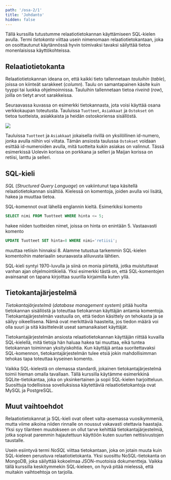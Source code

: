 ```yaml
---
path: '/osa-2/1'
title: 'Johdanto'
hidden: false
---
```


Tällä kurssilla tutustumme relaatiotietokannan
käyttämiseen SQL-kielen avulla.
Termi _tietokanta_ viittaa usein nimenomaan relaatiotietokantaan,
joka on osoittautunut käytännössä hyvin
toimivaksi tavaksi säilyttää tietoa monenlaisissa käyttökohteissa.

## Relaatiotietokanta

Relaatiotietokannan ideana on,
että kaikki tieto tallennetaan _tauluihin_ (_table_),
joissa on kiinteät sarakkeet (_column_).
Taulu on samantapainen käsite kuin tyyppi tai luokka
ohjelmoinnissa.
Tauluihin tallennetaan tietoa _riveinä_ (_row_),
joilla on tietyt arvot sarakkeissa.

Seuraavassa kuvassa on esimerkki tietokannasta,
jota voisi käyttää osana verkkokaupan toteutusta.
Tauluissa `Tuotteet`, `Asiakkaat` ja `Ostokset`
on tietoa tuotteista, asiakkaista ja heidän ostoskoriensa sisällöstä.

<img src="/taulut.png">

Tauluissa `Tuotteet` ja `Asiakkaat`
jokaisella rivillä on
yksilöllinen id-numero, jonka avulla niihin voi viitata.
Tämän ansiosta taulussa `Ostokset` voidaan esittää id-numeroiden
avulla, mitä tuotteita kukin asiakas on valinnut.
Tässä esimerkissä Uolevin korissa on porkkana ja selleri
ja Maijan korissa on retiisi, lanttu ja selleri.


## SQL-kieli

_SQL_ (_Structured Query Language_) on vakiintunut tapa
käsitellä relaatiotietokannan sisältöä.
Kielessä on komentoja, joiden avulla voi lisätä,
hakea ja muuttaa tietoa.

SQL-komennot ovat lähellä englannin kieltä.
Esimerkiksi komento

```sql
SELECT nimi FROM Tuotteet WHERE hinta <= 5;
```

hakee niiden tuotteiden nimet, joissa on hinta on enintään 5.
Vastaavasti komento

```sql
UPDATE Tuotteet SET hinta=8 WHERE nimi='retiisi';
```

muuttaa retiisin hinnaksi 8.
Alamme tutustua tarkemmin SQL-kielen komentoihin
materiaalin seuraavasta aliluvusta lähtien.

SQL-kieli syntyi 1970-luvulla ja siinä on monia piirteitä,
jotka muistuttavat vanhan ajan ohjelmointikieliä.
Yksi esimerkki tästä on, että SQL-komentojen avainsanat
on tapana kirjoittaa suurilla kirjaimilla kuten yllä.

## Tietokantajärjestelmä

_Tietokantajärjestelmä_ (_database management system_)
pitää huolta tietokannan sisällöstä ja toteuttaa tietokannan
käyttäjän antamia komentoja.
Tietokantajärjestelmän vastuulla on,
että tiedon käsittely on tehokasta ja se säilyy oikeellisena.
Nämä ovat merkittäviä haasteita,
jos tiedon määrä voi olla suuri ja sitä käsittelevät
useat samanaikaiset käyttäjät.

Tietokantajärjestelmän ansiosta relaatiotietokannan
käyttäjän riittää kuvailla SQL-kielellä,
mitä tietoja hän haluaa hakea tai muuttaa,
eikä tuntea tietokannan toiminnan yksityiskohtia.
Kun käyttäjä antaa suoritettavaksi SQL-komennon,
tietokantajärjestelmän
tulee etsiä jokin mahdollisimman tehokas tapa toteuttaa kyseinen komento.

Vaikka SQL-kielestä on olemassa standardi,
jokainen tietokantajärjestelmä toimii hieman omalla tavallaan.
Tällä kurssilla käytämme esimerkkinä SQLite-tietokantaa,
joka on yksinkertainen ja sopii SQL-kielen harjoitteluun.
Suosittuja todellisissa sovelluksissa käytettäviä
relaatiotietokantoja ovat MySQL ja PostgreSQL.

## Muut vaihtoehdot

Relaatiotietokannat ja SQL-kieli ovat olleet valta-asemassa vuosikymmeniä,
mutta viime aikoina niiden rinnalle on noussut vakavasti otettavia haastajia.
Yksi syy tilanteen muutokseen on ollut tarve kehittää tietokantajärjestelmiä,
jotka sopivat paremmin hajautettuun käyttöön kuten suurten nettisivustojen taustalle.

Usein esiintyvä termi _NoSQL_ viittaa tietokantaan,
joka on jotain muuta kuin SQL-kieleen perustuva relaatiotietokanta.
Yksi suosittu NoSQL-tietokanta on MongoDB,
joka säilyttää kokoelmaa JSON-muotoisia dokumentteja.
Vaikka tällä kurssilla keskitymmekin SQL-kieleen,
on hyvä pitää mielessä, että muitakin vaihtoehtoja on tarjolla.
